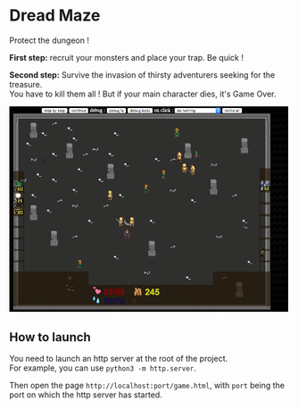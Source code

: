 # Dread Maze

Protect the dungeon !

**First step:** recruit your monsters and place your trap. Be quick !

**Second step:** Survive the invasion of thirsty adventurers seeking for the treasure.  
You have to kill them all ! But if your main character dies, it's Game Over.

<img src="gameplay.png" alt="gameplay" width="500px" />

## How to launch

You need to launch an http server at the root of the project.  
For example, you can use `python3 -m http.server`.

Then open the page `http://localhost:port/game.html`,
with `port` being the port on which the http server has started.
